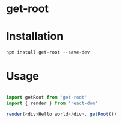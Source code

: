 get-root
=========

# Installation

```
npm install get-root --save-dev
```

# Usage

```javascript

import getRoot from 'get-root'
import { render } from 'react-dom'

render(<div>Hello world</div>, getRoot())

```
